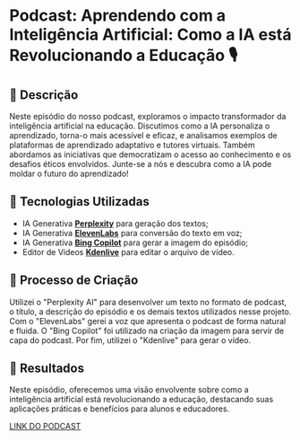 # Podcast: Aprendendo com a Inteligência Artificial: Como a IA está Revolucionando a Educação 🎙️

## 📒 Descrição
Neste episódio do nosso podcast, exploramos o impacto transformador da inteligência artificial na educação. Discutimos como a IA personaliza o aprendizado, torna-o mais acessível e eficaz, e analisamos exemplos de plataformas de aprendizado adaptativo e tutores virtuais. Também abordamos as iniciativas que democratizam o acesso ao conhecimento e os desafios éticos envolvidos. Junte-se a nós e descubra como a IA pode moldar o futuro do aprendizado!

## 🤖 Tecnologias Utilizadas
- IA Generativa **[Perplexity](https://www.perplexity.ai/)** para geração dos textos;
- IA Generativa **[ElevenLabs](https://www.elevenlabs.io)** para conversão do texto em voz;
- IA Generativa **[Bing Copilot](https://copilot.microsoft.com/)** para gerar a imagem do episódio;
- Editor de Vídeos **[Kdenlive](https://kdenlive.org/en/)** para editar o arquivo de vídeo.

## 🧐 Processo de Criação
Utilizei o "Perplexity AI" para desenvolver um texto no formato de podcast, o título, a descrição do episódio e os demais textos utilizados nesse projeto. Com o "ElevenLabs" gerei a voz que apresenta o podcast de forma natural e fluida. O "Bing Copilot" foi utilizado na criação da imagem para servir de capa do podcast. Por fim, utilizei o "Kdenlive" para gerar o vídeo.

## 🚀 Resultados
Neste episódio, oferecemos uma visão envolvente sobre como a inteligência artificial está revolucionando a educação, destacando suas aplicações práticas e benefícios para alunos e educadores.

[LINK DO PODCAST](https://youtu.be/Cnj2fq1H7TU)
